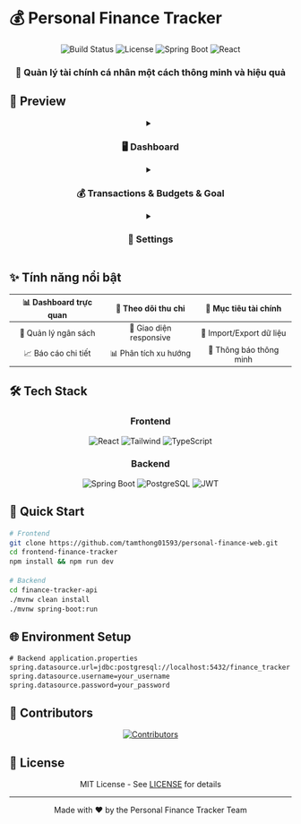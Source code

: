 # 💰 Personal Finance Tracker

<div align="center">

![Build Status](https://github.com/TH-NDang/PersonalFinanceWeb/actions/workflows/backend-ci.yml/badge.svg)
![License](https://img.shields.io/badge/license-MIT-blue)
![Spring Boot](https://img.shields.io/badge/Spring%20Boot-3.3.4-green)
![React](https://img.shields.io/badge/React-18.3.1-blue)

<h3>🚀 Quản lý tài chính cá nhân một cách thông minh và hiệu quả</h3>

</div>

## 📸 Preview

<div align="center">

<details>
<summary><h3>🖥️ Dashboard</h3></summary>

|                            Dashboard Overview                             |
| :-----------------------------------------------------------------------: |
| ![Dashboard](./frontend-finance-tracker/public/screenshots/dashboard.png) |

|                                    Dashboard with Filters                                    |
| :------------------------------------------------------------------------------------------: |
| ![Dashboard Filters](./frontend-finance-tracker/public/screenshots/dashboard-use-filter.png) |

|                                       Export/Import Templates                                        |
| :--------------------------------------------------------------------------------------------------: |
|  📄 [Finance Report (PDF)](./frontend-finance-tracker/public/template-exported/finance-report.pdf)   |
| 📊 [Finance Report (Excel)](./frontend-finance-tracker/public/template-exported/finance-report.xlsx) |

> Download our template files to easily import/export your financial data

</details>

<details>
<summary><h3>💰 Transactions & Budgets & Goal</h3></summary>

|                             Transaction Management                              |                            Budget Planning                            |
| :-----------------------------------------------------------------------------: | :-------------------------------------------------------------------: |
| ![Transactions](./frontend-finance-tracker/public/screenshots/transactions.png) | ![Budgets](./frontend-finance-tracker/public/screenshots/budgets.png) |

|                          Financial Goals                          |
| :---------------------------------------------------------------: |
| ![Goals](./frontend-finance-tracker/public/screenshots/goals.png) |

</details>

<details>
<summary><h3>📱 Settings </h3></summary>

|                                 User Profile                                  |                                  Notification Settings                                  |
| :---------------------------------------------------------------------------: | :-------------------------------------------------------------------------------------: |
| ![Profile](./frontend-finance-tracker/public/screenshots/profile-setting.png) | ![Notification](./frontend-finance-tracker/public/screenshots/notification-setting.png) |

</details>

</div>

## ✨ Tính năng nổi bật

<div align="center">

| 📊 Dashboard trực quan |   💸 Theo dõi thu chi   |  🎯 Mục tiêu tài chính   |
| :--------------------: | :---------------------: | :----------------------: |
|  📅 Quản lý ngân sách  | 📱 Giao diện responsive | 🔄 Import/Export dữ liệu |
|  📈 Báo cáo chi tiết   |  📊 Phân tích xu hướng  | 🔔 Thông báo thông minh  |

</div>

## 🛠️ Tech Stack

<div align="center">

### Frontend

![React](https://img.shields.io/badge/-React-61DAFB?style=for-the-badge&logo=react&logoColor=black)
![Tailwind](https://img.shields.io/badge/-Tailwind-38B2AC?style=for-the-badge&logo=tailwind-css&logoColor=white)
![TypeScript](https://img.shields.io/badge/-TypeScript-3178C6?style=for-the-badge&logo=typescript&logoColor=white)

### Backend

![Spring Boot](https://img.shields.io/badge/-Spring%20Boot-6DB33F?style=for-the-badge&logo=spring-boot)
![PostgreSQL](https://img.shields.io/badge/-PostgreSQL-336791?style=for-the-badge&logo=postgresql&logoColor=white)
![JWT](https://img.shields.io/badge/-JWT-000000?style=for-the-badge&logo=json-web-tokens)

</div>

## 🚀 Quick Start

```bash
# Frontend
git clone https://github.com/tamthong01593/personal-finance-web.git
cd frontend-finance-tracker
npm install && npm run dev

# Backend
cd finance-tracker-api
./mvnw clean install
./mvnw spring-boot:run
```

## 🌐 Environment Setup

```properties
# Backend application.properties
spring.datasource.url=jdbc:postgresql://localhost:5432/finance_tracker
spring.datasource.username=your_username
spring.datasource.password=your_password
```

## 👥 Contributors

<div align="center">

[![Contributors](https://contrib.rocks/image?repo=TH-NDang/PersonalFinanceWeb)](https://github.com/TH-NDang/PersonalFinanceWeb/graphs/contributors)

</div>

## 📜 License

<div align="center">

MIT License - See [LICENSE](LICENSE) for details

---

<p>Made with ❤️ by the Personal Finance Tracker Team</p>

</div>
